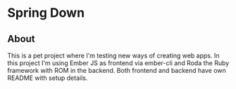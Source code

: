 Spring Down
===========

## About

This is a pet project where I'm testing new ways of creating web apps.
In this project I'm using Ember JS as frontend via ember-cli and Roda
the Ruby framework with ROM in the backend.
Both frontend and backend have own README with setup details.
